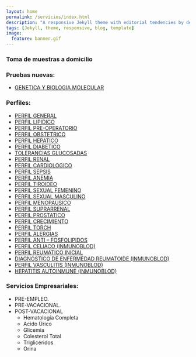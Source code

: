 ```yaml
---
layout: home
permalink: /servicios/index.html
description: "A responsive Jekyll theme with editorial tendencies by designer Michael Rose."
tags: [Jekyll, theme, responsive, blog, template]
image:
  feature: banner.gif 
---
```


### Toma de muestras a domicilio

### Pruebas nuevas:

* [GENETICA Y BIOLOGIA MOLECULAR](/nuevas)

### Perfiles:

* [PERFIL GENERAL](/general)
* [PERFIL LIPIDICO](/lipidico)
* [PERFIL PRE-OPERATORIO](/preoperatorio)
* [PERFIL OBSTETRICO](/obstetrico) 
* [PERFIL HEPATICO](/hepatico)
* [PERFIL DIABETICO](/diabetico)
* [TOLERANCIAS GLUCOSADAS](/glucosadas)
* [PERFIL RENAL](/renal)
* [PERFIL CARDIOLOGICO](/cardiologico)
* [PERFIL SEPSIS](/sepsis) 
* [PERFIL ANEMIA](/anemia)
* [PERFIL TIROIDEO](/tiroideo)
* [PERFIL SEXUAL FEMENINO](/sexual-femenino)
* [PERFIL SEXUAL MASCULINO](/sexual-masculino)
* [PERFIL MENOPAUSICO](/menopausico)
* [PERFIL SUPRARRENAL](/suprarenal)
* [PERFIL PROSTATICO](/prostatico)
* [PERFIL CRECIMIENTO ](/crecimiento)
* [PERFIL TORCH](/torch)
* [PERFIL ALERGIAS](/alergias)
* [PERFIL ANTI – FOSFOLIPIDOS ](/fosfolipidos)
* [PERFIL CELIACO (INMUNOBLOD)](/celiaco)
* [PERFIL REUMATICO INICIAL](/reumatico-inicial)
* [DIAGNOSTICO DE ENFERMEDAD REUMATOIDE (INMUNOBLOD)](/reumatoide)
* [PERFIL VASCULITIS (INMUNOBLOD)](/vasculitis)
* [HEPATITIS AUTOINMUNE (INMUNOBLOD)](/autoinmune)

### Servicios Empresariales:

* PRE-EMPLEO.
* PRE-VACACIONAL. 
* POST-VACACIONAL
  * Hematología Completa
  * Acido Úrico
  * Glicemia
  * Colesterol Total
  * Triglicéridos
  * Orina 

